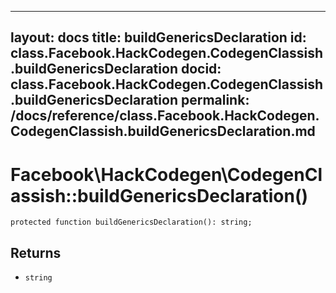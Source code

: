 
***

layout: docs
title: buildGenericsDeclaration
id: class.Facebook.HackCodegen.CodegenClassish.buildGenericsDeclaration
docid: class.Facebook.HackCodegen.CodegenClassish.buildGenericsDeclaration
permalink: /docs/reference/class.Facebook.HackCodegen.CodegenClassish.buildGenericsDeclaration.md
---







# Facebook\\HackCodegen\\CodegenClassish::buildGenericsDeclaration()




``` Hack
protected function buildGenericsDeclaration(): string;
```




## Returns




- ` string `
